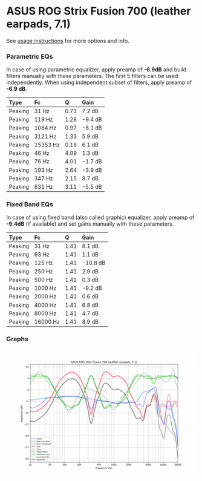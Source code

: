 # ASUS ROG Strix Fusion 700 (leather earpads, 7.1)
See [usage instructions](https://github.com/jaakkopasanen/AutoEq#usage) for more options and info.

### Parametric EQs
In case of using parametric equalizer, apply preamp of **-6.9dB** and build filters manually
with these parameters. The first 5 filters can be used independently.
When using independent subset of filters, apply preamp of **-6.9 dB**.

| Type    | Fc       |    Q | Gain    |
|:--------|:---------|:-----|:--------|
| Peaking | 31 Hz    | 0.71 | 7.2 dB  |
| Peaking | 119 Hz   | 1.28 | -9.4 dB |
| Peaking | 1084 Hz  | 0.97 | -8.1 dB |
| Peaking | 3121 Hz  | 1.33 | 5.9 dB  |
| Peaking | 15353 Hz | 0.18 | 6.1 dB  |
| Peaking | 46 Hz    | 4.09 | 1.3 dB  |
| Peaking | 76 Hz    | 4.01 | -1.7 dB |
| Peaking | 193 Hz   | 2.64 | -3.9 dB |
| Peaking | 347 Hz   | 2.15 | 8.7 dB  |
| Peaking | 631 Hz   | 3.11 | -5.5 dB |

### Fixed Band EQs
In case of using fixed band (also called graphic) equalizer, apply preamp of **-9.4dB**
(if available) and set gains manually with these parameters.

| Type    | Fc       |    Q | Gain     |
|:--------|:---------|:-----|:---------|
| Peaking | 31 Hz    | 1.41 | 8.1 dB   |
| Peaking | 63 Hz    | 1.41 | 1.1 dB   |
| Peaking | 125 Hz   | 1.41 | -10.8 dB |
| Peaking | 250 Hz   | 1.41 | 2.9 dB   |
| Peaking | 500 Hz   | 1.41 | 0.3 dB   |
| Peaking | 1000 Hz  | 1.41 | -9.2 dB  |
| Peaking | 2000 Hz  | 1.41 | 0.6 dB   |
| Peaking | 4000 Hz  | 1.41 | 6.8 dB   |
| Peaking | 8000 Hz  | 1.41 | 4.7 dB   |
| Peaking | 16000 Hz | 1.41 | 8.9 dB   |

### Graphs
![](./ASUS%20ROG%20Strix%20Fusion%20700%20(leather%20earpads,%207.1).png)